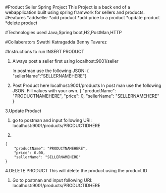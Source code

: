 #Product Seller Spring Project
This Project is a back end of a webapplication built using spring framwork for sellers and products.
#Features
*addseller
*add product
*add price to a product
*update product 
*delete product

#Technologies used
Java,Spring boot,H2,PostMan,HTTP

#Collaberators
Swathi Katragadda
Benny Tavarez

#Instructions to run 
INSERT PRODUCT
1. Always post a seller first using localhost:9001/seller

	In postman use the following JSON:
		{	"sellerName":"SELLERNAMEHERE"}
	
2. Post Product here localhost:9001/products
	In post man use the following JSON. Fill values with your own.
		{
			"productName": "PRODUCTNAMEHERE",
			"price": 0,
			"sellerName": "SELLERNAMEHERE"
		}

3.Update Product
  1. go to postman and input following URI: localhost:9001/products/PRODUCTIDHERE

  2. 
	{
		"productName": "PRODUCTNAMEHERE",
		"price": 0.00,
		"sellerName": "SELLERNAMEHERE"
	}
4.DELETE PRODUCT
This will delete the product using the product ID
  1. Go to postman and input following URI: localhost:9001/products/PRODUCTIDHERE






